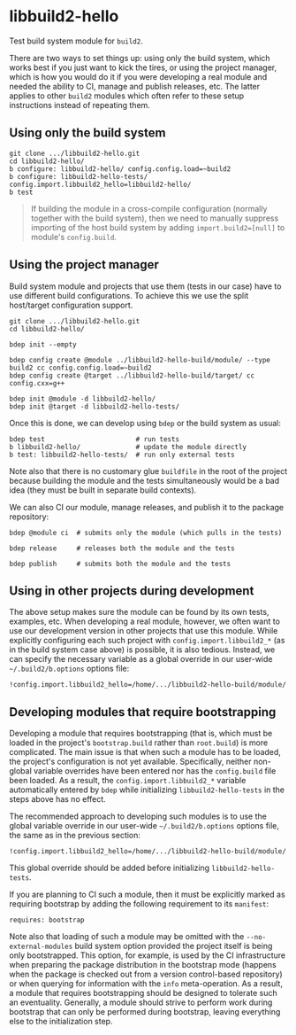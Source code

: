 # libbuild2-hello

Test build system module for `build2`.

There are two ways to set things up: using only the build system, which works
best if you just want to kick the tires, or using the project manager, which
is how you would do it if you were developing a real module and needed the
ability to CI, manage and publish releases, etc. The latter applies to other
`build2` modules which often refer to these setup instructions instead of
repeating them.


## Using only the build system

```
git clone .../libbuild2-hello.git
cd libbuild2-hello/
b configure: libbuild2-hello/ config.config.load=~build2
b configure: libbuild2-hello-tests/ config.import.libbuild2_hello=libbuild2-hello/
b test
```

> If building the module in a cross-compile configuration (normally together
> with the build system), then we need to manually suppress importing of the
> host build system by adding `import.build2=[null]` to module's
> `config.build`.


## Using the project manager

Build system module and projects that use them (tests in our case) have to use
different build configurations. To achieve this we use the split host/target
configuration support.

```
git clone .../libbuild2-hello.git
cd libbuild2-hello/

bdep init --empty

bdep config create @module ../libbuild2-hello-build/module/ --type build2 cc config.config.load=~build2
bdep config create @target ../libbuild2-hello-build/target/ cc config.cxx=g++

bdep init @module -d libbuild2-hello/
bdep init @target -d libbuild2-hello-tests/
```

Once this is done, we can develop using `bdep` or the build system as usual:

```
bdep test                       # run tests
b libbuild2-hello/              # update the module directly
b test: libbuild2-hello-tests/  # run only external tests
```

Note also that there is no customary glue `buildfile` in the root of the
project because building the module and the tests simultaneously would be a
bad idea (they must be built in separate build contexts).

We can also CI our module, manage releases, and publish it to the package
repository:

```
bdep @module ci  # submits only the module (which pulls in the tests)

bdep release     # releases both the module and the tests

bdep publish     # submits both the module and the tests
```


## Using in other projects during development

The above setup makes sure the module can be found by its own tests, examples,
etc. When developing a real module, however, we often want to use our
development version in other projects that use this module. While explicitly
configuring each such project with `config.import.libbuild2_*` (as in the
build system case above) is possible, it is also tedious. Instead, we can
specify the necessary variable as a global override in our user-wide
`~/.build2/b.options` options file:

```
!config.import.libbuild2_hello=/home/.../libbuild2-hello-build/module/
```


## Developing modules that require bootstrapping

Developing a module that requires bootstrapping (that is, which must be loaded
in the project's `bootstrap.build` rather than `root.build`) is more
complicated. The main issue is that when such a module has to be loaded, the
project's configuration is not yet available. Specifically, neither non-global
variable overrides have been entered nor has the `config.build` file been
loaded. As a result, the `config.import.libbuild2_*` variable automatically
entered by `bdep` while initializing `libbuild2-hello-tests` in the steps
above has no effect.

The recommended approach to developing such modules is to use the global
variable override in our user-wide `~/.build2/b.options` options file, the
same as in the previous section:

```
!config.import.libbuild2_hello=/home/.../libbuild2-hello-build/module/
```

This global override should be added before initializing
`libbuild2-hello-tests`.

If you are planning to CI such a module, then it must be explicitly marked as
requiring bootstrap by adding the following requirement to its `manifest`:

```
requires: bootstrap
```

Note also that loading of such a module may be omitted with the
`--no-external-modules` build system option provided the project itself is
being only bootstrapped. This option, for example, is used by the CI
infrastructure when preparing the package distribution in the bootstrap mode
(happens when the package is checked out from a version control-based
repository) or when querying for information with the `info` meta-operation.
As a result, a module that requires bootstrapping should be designed to
tolerate such an eventuality. Generally, a module should strive to perform
work during bootstrap that can only be performed during bootstrap, leaving
everything else to the initialization step.
